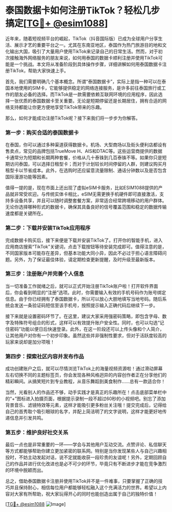# 泰国数据卡如何注册TikTok？轻松几步搞定[[TG💪+ @esim1088](https://t.me/s/esim1088)]

近年来，随着短视频平台的崛起，TikTok（抖音国际版）已成为全球用户分享生活、展示才艺的重要平台之一。尤其在东南亚地区，泰国作为热门旅游目的地和文化输出大国，吸引了大量用户使用TikTok来记录自己的日常生活。然而，对于初次接触海外网络服务的朋友来说，如何用泰国的数据卡顺利注册并使用TikTok可能是一个挑战。本文将从准备阶段到具体操作步骤，详细讲解如何用泰国数据卡注册TikTok，帮助大家快速上手。

首先，我们需要明确几个基本概念。所谓“泰国数据卡”，实际上是指一种可以在泰国本地使用的SIM卡，它能够提供稳定的网络连接服务，是许多前往泰国旅行或工作的朋友必备的选择。而TikTok是一款需要依赖互联网环境的应用程序，因此选择一张优质的泰国数据卡至关重要。无论是短期停留还是长期居住，拥有合适的网络支持都能让你更方便地享受TikTok带来的乐趣。

那么，如何才能成功注册TikTok呢？接下来我们将一步步为你解答。

### **第一步：购买合适的泰国数据卡**
在泰国，你可以通过多种渠道获得数据卡。机场、大型商场以及街头便利店都设有售卖点，常见的品牌包括TrueMove H、AIS和DTAC等。这些运营商提供的数据卡通常分为短期和长期两种套餐，价格从几十泰铢到几百泰铢不等。如果你只是短期访问泰国，可以选择日租型卡；而对于计划较长时间停留的人群，则建议购买月租型卡以节省成本。此外，在选购时还应留意流量限制、通话分钟数以及是否包含国际漫游功能等因素。

值得一提的是，现在市面上还出现了虚拟eSIM卡服务，比如ESIM1088提供的产品就非常受欢迎。与传统实体卡相比，eSIM无需更换手机硬件即可直接激活，支持多设备共享，并且可以随时调整套餐方案，非常适合经常跨境移动的用户群体。无论你选择哪种形式的数据卡，确保其具备良好的信号覆盖范围和稳定的数据传输速度都是关键所在。

### **第二步：下载并安装TikTok应用程序**
完成数据卡购买后，接下来便是下载并安装TikTok了。打开你的智能手机，进入应用商店搜索“TikTok”关键词，点击下载按钮等待安装完成即可。值得注意的是，不同国家版本可能存在差异，但基本功能大同小异，因此不必过于担心语言障碍问题。另外，为了保证最佳体验，请定期检查更新提醒，及时升级至最新版本。

### **第三步：注册账户并完善个人信息**
当一切准备工作就绪之后，就可以正式开始注册TikTok账户啦！打开软件界面后，你会看到明显的“注册”选项。此时，你需要输入有效的手机号码作为账号绑定信息。由于你已经拥有了泰国数据卡，所以可以放心大胆地填写当地号码。随后系统会发送一条验证码短信至该手机号，按照提示输入正确代码后继续下一步。

接下来就是设置密码环节了。在这里，建议大家采用强密码策略，即包含字母、数字及特殊符号组合的形式，这样可以有效提升账户安全性。同时，也可以勾选“记住密码”功能以便日后快速登录。此外，在这一阶段还可以上传头像和个人简介，让其他用户对你有一个初步印象。虽然这些并非强制性要求，但对于活跃度较高的玩家来说却是加分项哦！

### **第四步：探索社区内容并发布作品**
成功创建账户之后，就可以尽情浏览TikTok上的海量视频资源啦！通过滑动屏幕左右切换不同的主题标签页，你会发现各种风格迥异的内容创作者正在分享他们的精彩瞬间。从搞笑短片到专业教程，从音乐舞蹈到美食制作……总有一款适合你！

当然，光看别人的作品还不够，动手实践才是真正的乐趣所在！点击底部菜单栏中的“+”图标进入拍摄页面，根据提示录制一段不超过60秒的小视频吧。别忘了添加背景音乐、滤镜特效等元素，这样才能吸引更多粉丝关注哦！提交完成后，记得给自己的首秀取个吸引眼球的名字，并配上简洁明了的文字说明，这样才能更好地传递信息并引发共鸣。

### **第五步：维护良好社交关系**
最后一点也是非常重要的一环——学会与其他用户互动交流。点赞评论、私信聊天等方式都能够帮助你建立更加紧密的联系网。特别是当你发现某些人与自己兴趣相投时，不妨主动发起对话，说不定就能收获一段珍贵的友谊呢！另外，定期回顾自己的作品并进行优化改进也是必不可少的环节，毕竟只有不断进步才能在竞争激烈的环境中脱颖而出。

总之，借助泰国数据卡注册并使用TikTok并不是一件难事，只要掌握了正确的技巧并且保持耐心，相信每位用户都能够轻松融入这个充满活力的世界。希望以上内容对大家有所帮助，祝大家玩得开心的同时也能创造出属于自己的独特价值！

[[TG💪+ @esim1088](https://t.me/s/esim1088) ![Image](https://i.postimg.cc/4NQfJmqS/Snipaste-2025-05-13-00-14-12.png)]